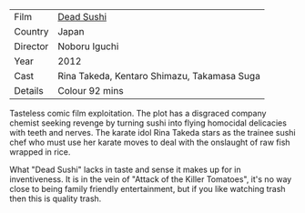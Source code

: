 | | |
|-|-|
Film|[Dead Sushi](https://www.imdb.com/title/tt2396429/)
Country|Japan
Director|Noboru Iguchi
Year|2012
Cast|Rina Takeda, Kentaro Shimazu, Takamasa Suga
Details|Colour 92 mins

Tasteless comic film exploitation.  The plot has a disgraced
company chemist seeking revenge by turning sushi into flying
homocidal delicacies with teeth and nerves.  The karate idol
Rina Takeda stars as the trainee sushi chef who must use her
karate moves to deal with the onslaught of raw fish wrapped in
rice.

What "Dead Sushi" lacks in taste and sense it makes up for in
inventiveness.  It is in the vein of "Attack of the Killer
Tomatoes", it's no way close to being family friendly
entertainment, but if you like watching trash then this is
quality trash.